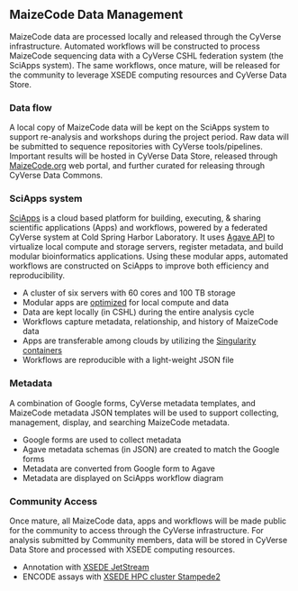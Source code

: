 MaizeCode Data Management
-------
MaizeCode data are processed locally and released through the CyVerse infrastructure. Automated workflows will be constructed to process MaizeCode sequencing data with a CyVerse CSHL federation system (the SciApps system). The same workflows, once mature, will be released for the community to leverage XSEDE computing resources and CyVerse Data Store.

### Data flow
A local copy of MaizeCode data will be kept on the SciApps system to support re-analysis and workshops during the project period. Raw data will be submitted to sequence repositories with CyVerse tools/pipelines. Important results will be hosted in CyVerse Data Store, released through [MaizeCode.org](www.maizecode.org) web portal, and further curated for releasing through CyVerse Data Commons.

### SciApps system
[SciApps](https://www.sciapps.org) is a cloud based platform for building, executing, & sharing scientific applications (Apps) and workflows, powered by a federated CyVerse system at Cold Spring Harbor Laboratory. It uses [Agave API](https://agaveapi.co/) to virtualize local compute and storage servers, register metadata, and build modular bioinformatics applications. Using these modular apps, automated workflows are constructed on SciApps to improve both efficiency and reproducibility. 
* A cluster of six servers with 60 cores and 100 TB storage
* Modular apps are [optimized](Agave-SciApps.md) for local compute and data
* Data are kept locally (in CSHL) during the entire analysis cycle
* Workflows capture metadata, relationship, and history of MaizeCode data
* Apps are transferable among clouds by utilizing the [Singularity containers](Singularity-SciApps.md)
* Workflows are reproducible with a light-weight JSON file

### Metadata
A combination of Google forms, CyVerse metadata templates, and MaizeCode metadata JSON templates will be used to support collecting, management, display, and searching MaizeCode metadata.
* Google forms are used to collect metadata
* Agave metadata schemas (in JSON) are created to match the Google forms
* Metadata are converted from Google form to Agave
* Metadata are displayed on SciApps workflow diagram

### Community Access
Once mature, all MaizeCode data, apps and workflows will be made public for the community to access through the CyVerse infrastructure. For analysis submitted by Community members, data will be stored in CyVerse Data Store and processed with XSEDE computing resources.
* Annotation with [XSEDE JetStream](https://portal.xsede.org/jetstream) 
* ENCODE assays with [XSEDE HPC cluster Stampede2](https://portal.tacc.utexas.edu/user-guides/stampede2)

